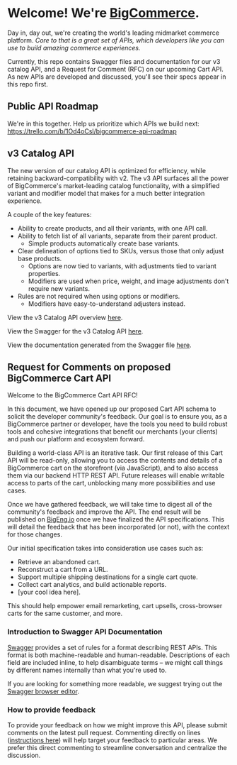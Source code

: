 # Welcome! We're [BigCommerce](https://www.bigcommerce.com).

Day in, day out, we're creating the world's leading midmarket commerce platform. _Core to that is a great set of APIs, which developers like you can use to build amazing commerce experiences._ 

Currently, this repo contains Swagger files and documentation for our v3 catalog API, and a Request for Comment (RFC) on our upcoming Cart API. As new APIs are developed and discussed, you'll see their specs appear in this repo first.

## Public API Roadmap

We're in this together. Help us prioritize which APIs we build next: https://trello.com/b/1Od4oCsl/bigcommerce-api-roadmap

## v3 Catalog API

The new version of our catalog API is optimized for efficiency, while retaining backward-compatibility with v2. The v3 API surfaces all the power of BigCommerce's market-leading catalog functionality, with a simplified variant and modifier model that makes for a much better integration experience. 

A couple of the key features:

- Ability to create products, and all their variants, with one API call.
- Ability to fetch list of all variants, separate from their parent product.
  - Simple products automatically create base variants.
- Clear delineation of options tied to SKUs, versus those that only adjust base products.
  - Options are now tied to variants, with adjustments tied to variant properties.
  - Modifiers are used when price, weight, and image adjustments don't require new variants.
- Rules are not required when using options or modifiers.
  - Modifiers have easy-to-understand adjusters instead.

View the v3 Catalog API overview [here](./docs/v3-catalog.md).

View the Swagger for the v3 Catalog API [here](https://raw.githubusercontent.com/bigcommerce/api/master/swagger/v3-catalog.yaml).

View the documentation generated from the Swagger file [here](http://editor.swagger.io/#/?import=https://raw.githubusercontent.com/bigcommerce/api/master/swagger/v3-catalog.yaml).

## Request for Comments on proposed BigCommerce Cart API

Welcome to the BigCommerce Cart API RFC!

In this document, we have opened up our proposed Cart API schema to solicit the developer community's feedback. Our goal is to ensure you, as a BigCommerce partner or developer, have the tools you need to build robust tools and cohesive integrations that benefit our merchants (your clients) and push our platform and ecosystem forward.

Building a world-class API is an iterative task. Our first release of this Cart API will be read-only, allowing you to access the contents and details of a BigCommerce cart on the storefront (via JavaScript), and to also access them via our backend HTTP REST API. Future releases will enable writable access to parts of the cart, unblocking many more possibilities and use cases.

Once we have gathered feedback, we will take time to digest all of the community's feedback and improve the API. The end result will be published on [BigEng.io](http://bigeng.io) once we have finalized the API specifications. This will detail the feedback that has been incorporated (or not), with the context for those changes.

Our initial specification takes into consideration use cases such as:

- Retrieve an abandoned cart.
- Reconstruct a cart from a URL.
- Support multiple shipping destinations for a single cart quote.
- Collect cart analytics, and build actionable reports.
- [your cool idea here].

This should help empower email remarketing, cart upsells, cross-browser carts for the same customer, and more.

### Introduction to Swagger API Documentation

[Swagger](http://swagger.io/) provides a set of rules for a format describing REST APIs. This format is both machine-readable and human-readable. Descriptions of each field are included inline, to help disambiguate terms – we might call things by different names internally than what you're used to.

If you are looking for something more readable, we suggest trying out the [Swagger browser editor](https://editor.swagger.io/#/?import=https://raw.githubusercontent.com/bigcommerce/api/master/swagger/checkout-draft.yaml).

### How to provide feedback

To provide your feedback on how we might improve this API, please submit comments on the latest pull request. Commenting directly on lines ([instructions here](https://developer.github.com/guides/working-with-comments/#pull-request-comments-on-a-line)) will help target your feedback to particular areas. We prefer this direct commenting to streamline conversation and centralize the discussion.

